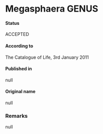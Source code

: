 Megasphaera GENUS
=======

#### Status
ACCEPTED

#### According to
The Catalogue of Life, 3rd January 2011

#### Published in
null

#### Original name
null

### Remarks
null